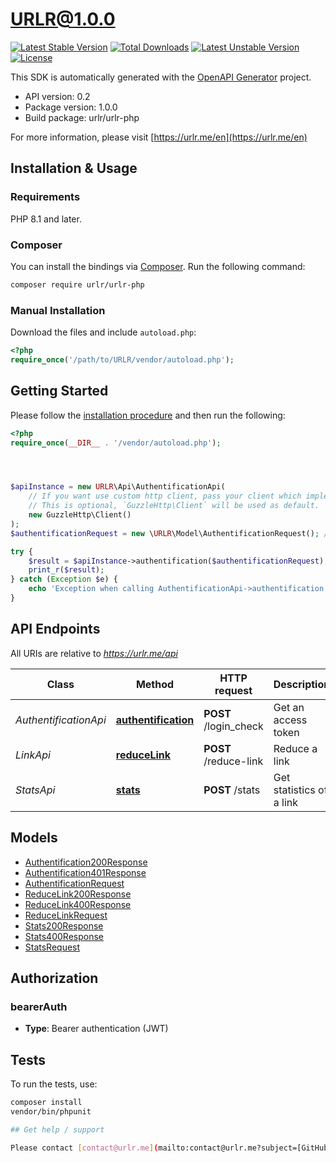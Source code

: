 # URLR@1.0.0

[![Latest Stable Version](http://poser.pugx.org/urlr/urlr-php/v)](https://packagist.org/packages/urlr/urlr-php) [![Total Downloads](http://poser.pugx.org/urlr/urlr-php/downloads)](https://packagist.org/packages/urlr/urlr-php) [![Latest Unstable Version](http://poser.pugx.org/urlr/urlr-php/v/unstable)](https://packagist.org/packages/urlr/urlr-php) [![License](http://poser.pugx.org/urlr/urlr-php/license)](https://packagist.org/packages/urlr/urlr-php)

This SDK is automatically generated with the [OpenAPI Generator](https://openapi-generator.tech) project.

- API version: 0.2
- Package version: 1.0.0
- Build package: urlr/urlr-php

For more information, please visit [https://urlr.me/en](https://urlr.me/en)

## Installation & Usage

### Requirements

PHP 8.1 and later.

### Composer

You can install the bindings via [Composer](http://getcomposer.org/). Run the following command:

```bash
composer require urlr/urlr-php
```

### Manual Installation

Download the files and include `autoload.php`:

```php
<?php
require_once('/path/to/URLR/vendor/autoload.php');
```

## Getting Started

Please follow the [installation procedure](#installation--usage) and then run the following:

```php
<?php
require_once(__DIR__ . '/vendor/autoload.php');




$apiInstance = new URLR\Api\AuthentificationApi(
    // If you want use custom http client, pass your client which implements `GuzzleHttp\ClientInterface`.
    // This is optional, `GuzzleHttp\Client` will be used as default.
    new GuzzleHttp\Client()
);
$authentificationRequest = new \URLR\Model\AuthentificationRequest(); // \URLR\Model\AuthentificationRequest | Your credentials

try {
    $result = $apiInstance->authentification($authentificationRequest);
    print_r($result);
} catch (Exception $e) {
    echo 'Exception when calling AuthentificationApi->authentification: ', $e->getMessage(), PHP_EOL;
}

```

## API Endpoints

All URIs are relative to *https://urlr.me/api*

Class | Method | HTTP request | Description
------------ | ------------- | ------------- | -------------
*AuthentificationApi* | [**authentification**](docs/Api/AuthentificationApi.md#authentification) | **POST** /login_check | Get an access token
*LinkApi* | [**reduceLink**](docs/Api/LinkApi.md#reducelink) | **POST** /reduce-link | Reduce a link
*StatsApi* | [**stats**](docs/Api/StatsApi.md#stats) | **POST** /stats | Get statistics of a link


## Models

- [Authentification200Response](docs/Model/Authentification200Response.md)
- [Authentification401Response](docs/Model/Authentification401Response.md)
- [AuthentificationRequest](docs/Model/AuthentificationRequest.md)
- [ReduceLink200Response](docs/Model/ReduceLink200Response.md)
- [ReduceLink400Response](docs/Model/ReduceLink400Response.md)
- [ReduceLinkRequest](docs/Model/ReduceLinkRequest.md)
- [Stats200Response](docs/Model/Stats200Response.md)
- [Stats400Response](docs/Model/Stats400Response.md)
- [StatsRequest](docs/Model/StatsRequest.md)

## Authorization


### bearerAuth

- **Type**: Bearer authentication (JWT)


## Tests

To run the tests, use:

```bash
composer install
vendor/bin/phpunit

## Get help / support

Please contact [contact@urlr.me](mailto:contact@urlr.me?subject=[GitHub]%urlr-php) and we can take more direct action toward finding a solution.
